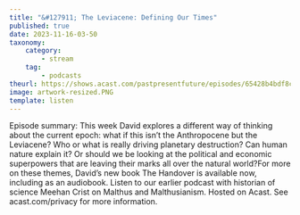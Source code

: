 ```yaml
---
title: "&#127911; The Leviacene: Defining Our Times"
published: true
date: 2023-11-16-03-50
taxonomy:
    category:
        - stream
    tag:
        - podcasts
theurl: https://shows.acast.com/pastpresentfuture/episodes/65428b4bdf8cb80012a5c578
image: artwork-resized.PNG
template: listen
---
```


Episode summary: This week David explores a different way of thinking about the current epoch: what if this isn&rsquo;t the Anthropocene but the Leviacene? Who or what is really driving planetary destruction? Can human nature explain it? Or should we be looking at the political and economic superpowers that are leaving their marks all over the natural world?For more on these themes, David&rsquo;s new book The Handover is available now, including as an audiobook. Listen to our earlier podcast with historian of science Meehan Crist on Malthus and Malthusianism. Hosted on Acast. See acast.com/privacy for more information.

